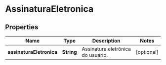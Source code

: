 

# AssinaturaEletronica

## Properties

Name | Type | Description | Notes
------------ | ------------- | ------------- | -------------
**assinaturaEletronica** | **String** | Assinatura eletrônica do usuário. |  [optional]




